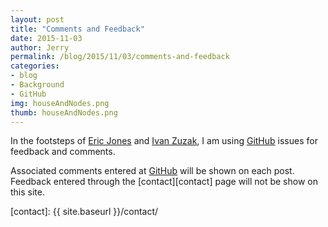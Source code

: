 ```yaml
---
layout: post
title: "Comments and Feedback"
date: 2015-11-03
author: Jerry
permalink: /blog/2015/11/03/comments-and-feedback
categories:
- blog
- Background
- GitHub
img: houseAndNodes.png
thumb: houseAndNodes.png
---
```

In the footsteps of [Eric Jones][erjjones.github.io] and
[Ivan Zuzak][ivanzuzak], I am using
[GitHub][github] issues for feedback and comments.

Associated comments entered at [GitHub][github] will be shown on each
post. Feedback entered through the
[contact][contact] page will not be
show on this site.

[erjjones.github.io]: http://erjjones.github.io/blog/How-I-built-my-blog-in-one-day/
[ivanzuzak]: http://ivanzuzak.info/2011/02/18/github-hosted-comments-for-github-hosted-blogs.html
[github]: https://github.com
[contact]: {{ site.baseurl }}/contact/ 

